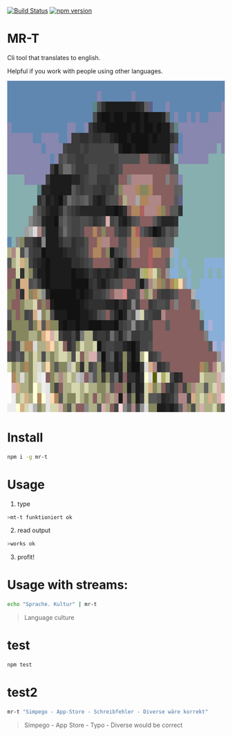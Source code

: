 [![Build Status](https://travis-ci.org/syzer/mr-t.svg?branch=master)](https://travis-ci.org/syzer/mr-t)
[![npm version](https://badge.fury.io/js/mr-t.svg)](https://badge.fury.io/js/mr-t)

# MR-T

Cli tool that translates to english.

Helpful if you work with people using other languages.


![mr-t-image-ascii-version](https://raw.githubusercontent.com/syzer/mr-t/master/mr-t-ascii.jpg)


# Install

```bash
npm i -g mr-t
```

# Usage

1. type
```bash
>mt-t funktioniert ok
```
2. read output
```bash
>works ok
```
3. profit!


# Usage with streams:

```bash
echo "Sprache. Kultur" | mr-t
```
>Language culture


# test
```bash
npm test
```

# test2
```bash
mr-t "Simpego - App-Store - Schreibfehler - Diverse wäre korrekt"
``` 
>Simpego - App Store - Typo - Diverse would be correct
